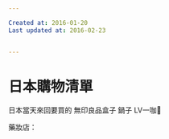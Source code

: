 ```yaml
---

Created at: 2016-01-20
Last updated at: 2016-02-23


---
```


# 日本購物清單


日本當天來回要買的
無印良品盒子
鍋子
LV一咖💟

藥妝店：

